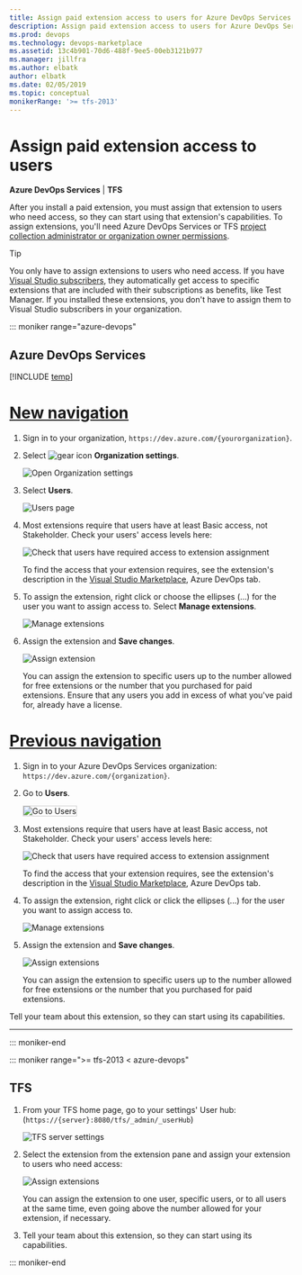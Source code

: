 ```yaml
---
title: Assign paid extension access to users for Azure DevOps Services and TFS
description: Assign paid extension access to users for Azure DevOps Services and Team Foundation Server (TFS)
ms.prod: devops
ms.technology: devops-marketplace
ms.assetid: 13c4b901-70d6-488f-9ee5-00eb3121b977 
ms.manager: jillfra
ms.author: elbatk
author: elbatk
ms.date: 02/05/2019
ms.topic: conceptual
monikerRange: '>= tfs-2013'
---
```



# Assign paid extension access to users

**Azure DevOps Services** | **TFS**

After you install a paid extension, you must assign that extension to users who need access, so they can start using that extension's capabilities. 
To assign extensions, you'll need Azure DevOps Services or TFS [project collection administrator or organization owner permissions](./faq-extensions.md#find-owner).

> [!TIP]
> You only have to assign extensions to users who need access. If you have [Visual Studio subscribers](https://marketplace.visualstudio.com/subscriptions), 
> they automatically get access to specific extensions that are included with their subscriptions as benefits, like Test Manager. If you installed these extensions, you don't have to assign them to Visual Studio subscribers in your organization. 

::: moniker range="azure-devops"


## Azure DevOps Services

[!INCLUDE [temp](../_shared/new-navigation.md)]

# [New navigation](#tab/new-nav)

1. Sign in to your organization, ```https://dev.azure.com/{yourorganization}```.

2. Select ![gear icon](../_img/icons/gear-icon.png) **Organization settings**.

   ![Open Organization settings](../_shared/_img/settings/open-admin-settings-vert.png)

3. Select **Users**.

   ![Users page](../_shared/_img/settings/open-organization-settings-users-vert.png)
   
4. Most extensions require that users have at least Basic access, not Stakeholder. Check your users' access levels here:

   ![Check that users have required access to extension assignment](_img/user-access-level.png)

	To find the access that your extension requires, see the extension's description in the [Visual Studio Marketplace](https://marketplace.visualstudio.com), Azure DevOps tab.

5.	To assign the extension, right click or choose the ellipses (...) for the user you want to assign access to. Select **Manage extensions**.

    ![Manage extensions](_img/manage-extensions.png)

6. Assign the extension and **Save changes**.

    ![Assign extension](_img/assign-extension.png)

	You can assign the extension to specific users up to the number allowed for free extensions or the number that you purchased for paid extensions. Ensure that any users you add in excess of what you've paid for, already have a license.

# [Previous navigation](#tab/previous-nav)

1.	Sign in to your Azure DevOps Services organization: ```https://dev.azure.com/{organization}```.

2.	Go to **Users**.

	<img alt="Go to Users" src="../_shared/_img/users-hub-updated-ui.png" style="border: 1px solid #CCCCCC" />

3.	Most extensions require that users have at least Basic access, not Stakeholder. Check your users' access levels here:

	![Check that users have required access to extension assignment](_img/user-access-level.png)

	To find the access that your extension requires, see the extension's description in the [Visual Studio Marketplace](https://marketplace.visualstudio.com), Azure DevOps tab.

4.	To assign the extension, right click or click the ellipses (...) for the user you want to assign access to.

	![Manage extensions](_img/assign-extensions/manage-extensions.png)

5.	Assign the extension and **Save changes**.

    ![Assign extensions](_img/assign-extensions/assign-extension.png)

	You can assign the extension to specific users up to the number allowed for free extensions or the number that you purchased for paid extensions.

Tell your team about this extension, so they can start using its capabilities.

---

::: moniker-end

::: moniker range=">= tfs-2013 < azure-devops"


## TFS

1.  From your TFS home page, go to your settings' User hub: (```https://{server}:8080/tfs/_admin/_userHub```)

    ![TFS server settings](../_shared/_img/users-hub-tfs-updated.png)

2.  Select the extension from the extension pane and assign your extension to users who need access:

    ![Assign extensions](_img/assign-extensions/assign-extension-tfs.png)

    You can assign the extension to one user, specific users, or to all users at the same time, even going above the number allowed 
    for your extension, if necessary.

3.  Tell your team about this extension, so they can start using its capabilities.

::: moniker-end
